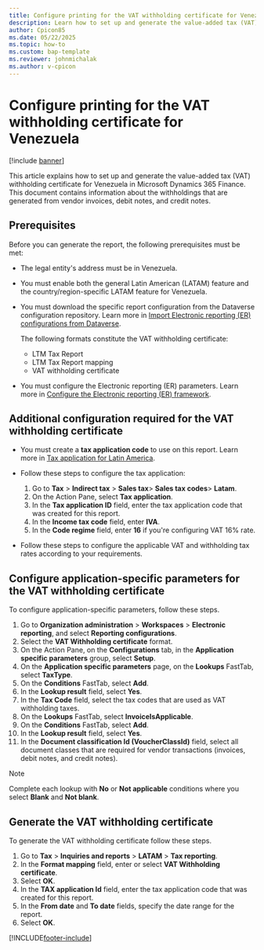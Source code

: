 ```yaml
---
title: Configure printing for the VAT withholding certificate for Venezuela
description: Learn how to set up and generate the value-added tax (VAT) withholding certificate for Venezuela.
author: Cpicon85
ms.date: 05/22/2025
ms.topic: how-to
ms.custom: bap-template
ms.reviewer: johnmichalak
ms.author: v-cpicon
---
```


# Configure printing for the VAT withholding certificate for Venezuela

[!include [banner](../../includes/banner.md)]

This article explains how to set up and generate the value-added tax (VAT) withholding certificate for Venezuela in Microsoft Dynamics 365 Finance. This document contains information about the withholdings that are generated from vendor invoices, debit notes, and credit notes.

## Prerequisites

Before you can generate the report, the following prerequisites must be met:

- The legal entity's address must be in Venezuela.
- You must enable both the general Latin American (LATAM) feature and the country/region-specific LATAM feature for Venezuela.
- You must download the specific report configuration from the Dataverse configuration repository. Learn more in [Import Electronic reporting (ER) configurations from Dataverse](../global/workspace/gsw-import-er-config-dataverse.md).

    The following formats constitute the VAT withholding certificate:

    - LTM Tax Report
    - LTM Tax Report mapping
    - VAT withholding certificate

- You must configure the Electronic reporting (ER) parameters. Learn more in [Configure the Electronic reporting (ER) framework](../../../fin-ops-core/dev-itpro/analytics/electronic-reporting-er-configure-parameters.md).

## Additional configuration required for the VAT withholding certificate

- You must create a **tax application code** to use on this report. Learn more in [Tax application for Latin America](ltm-core-tax-application.md).
- Follow these steps to configure the tax application:

    1. Go to **Tax** \> **Indirect tax** \> **Sales tax**\> **Sales tax codes**\> **Latam**.
    1. On the Action Pane, select **Tax application**.
    1. In the **Tax application ID** field, enter the tax application code that was created for this report.
    1. In the **Income tax code** field, enter **IVA**.
    1. In the **Code regime** field, enter **16** if you're configuring VAT 16% rate.

- Follow these steps to configure the applicable VAT and withholding tax rates according to your requirements.

## Configure application-specific parameters for the VAT withholding certificate

To configure application-specific parameters, follow these steps.

1. Go to **Organization administration** \> **Workspaces** \> **Electronic reporting**, and select **Reporting configurations**.
1. Select the **VAT Withholding certificate** format.
1. On the Action Pane, on the **Configurations** tab, in the **Application specific parameters** group, select **Setup**.
1. On the **Application specific parameters** page, on the **Lookups** FastTab, select **TaxType**.
1. On the **Conditions** FastTab, select **Add**.
1. In the **Lookup result** field, select **Yes**.
1. In the **Tax Code** field, select the tax codes that are used as VAT withholding taxes.
1. On the **Lookups** FastTab, select **InvoiceIsApplicable**.
1. On the **Conditions** FastTab, select **Add**.
1. In the **Lookup result** field, select **Yes**.
1. In the **Document classification Id (VoucherClassId)** field, select all document classes that are required for vendor transactions (invoices, debit notes, and credit notes).

> [!NOTE]
> Complete each lookup with **No** or **Not applicable** conditions where you select **Blank** and **Not blank**.

## Generate the VAT withholding certificate

To generate the VAT withholding certificate follow these steps.

1. Go to **Tax** \> **Inquiries and reports** \> **LATAM** \> **Tax reporting**.
1. In the **Format mapping** field, enter or select **VAT Withholding certificate**.
1. Select **OK**.
1. In the **TAX application Id** field, enter the tax application code that was created for this report.
1. In the **From date** and **To date** fields, specify the date range for the report.
1. Select **OK**.

[!INCLUDE[footer-include](../../../includes/footer-banner.md)]
